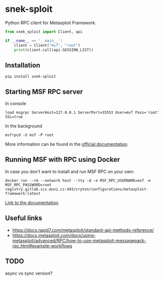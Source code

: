 # snek-sploit
Python RPC client for Metasploit Framework.

```python
from snek_sploit import Client, api

if __name__ == '__main__':
    client = Client("msf", "root")
    print(client.call(api.SESSION_LIST))

```

## Installation

```shell
pip install snek-sploit
```

## Starting MSF RPC server
In console
```shell
load msgrpc ServerHost=127.0.0.1 ServerPort=55553 User=msf Pass='root' SSL=true
```

In the background
```shell
msfrpcd -U msf -P root
```

More information can be found in the [official documentation](https://docs.rapid7.com/metasploit/rpc-api/).

## Running MSF with RPC using Docker
In case you don't want to install and run MSF RPC on your own:
```shell
docker run --rm --network host --tty -d -e MSF_RPC_USERNAME=msf -e MSF_RPC_PASSWORD=root registry.gitlab.ics.muni.cz:443/cryton/configurations/metasploit-framework:latest
```

[Link to the documentation](https://cryton.gitlab-pages.ics.muni.cz/cryton-documentation/latest/docker-settings/#metasploit-framework).

## Useful links

- https://docs.rapid7.com/metasploit/standard-api-methods-reference/
- https://docs.metasploit.com/docs/using-metasploit/advanced/RPC/how-to-use-metasploit-messagepack-rpc.html#example-workflows

## TODO
async vs sync version?
